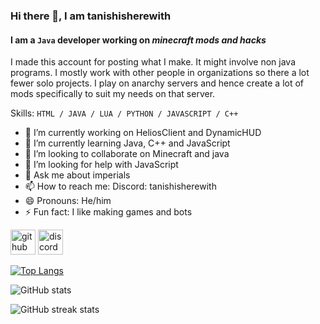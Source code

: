 ### Hi there 👋,  I am tanishisherewith
#### I am a `Java` developer working on _minecraft mods and hacks_
I made this account for posting what I make. It might involve non java programs. I mostly work with other people in organizations so there a lot fewer solo projects. I play on anarchy servers and hence create a lot of mods specifically to suit my needs on that server.

Skills:  `HTML / JAVA / LUA / PYTHON / JAVASCRIPT / C++`

- 🔭 I’m currently working on HeliosClient and DynamicHUD 
- 🌱 I’m currently learning Java, C++ and JavaScript 
- 👯 I’m looking to collaborate on Minecraft and java 
- 🤔 I’m looking for help with JavaScript 
- 💬 Ask me about imperials 
- 📫 How to reach me: Discord: tanishisherewith 
- 😄 Pronouns: He/him 
- ⚡ Fun fact: I like making games and bots 


[<img src='https://cdn.jsdelivr.net/npm/simple-icons@3.0.1/icons/github.svg' alt='github' height='40'>](https://github.com/tanishisherewithhh)  [<img src='https://cdn.jsdelivr.net/npm/simple-icons@3.0.1/icons/discord.svg' alt='discord' height='40'>](https://localhost:8080)  

[![Top Langs](https://github-readme-stats.vercel.app/api/top-langs/?username=tanishisherewithhh)](https://github.com/anuraghazra/github-readme-stats)

![GitHub stats](https://github-readme-stats.vercel.app/api?username=tanishisherewithhh&show_icons=true&count_private=true)   

![GitHub streak stats](https://streak-stats.demolab.com/?user=tanishisherewithhh)  
